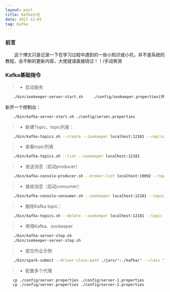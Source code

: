 ```yaml
---
layout: post
title: Kafka小记
data: 2017-12-01
tag: Kafka
---
```


### 前言

　　这个博文只是记录一下在学习过程中遇到的一些小知识或小坑，并不是系统的教程，会不断的更新内容，大佬就请直接绕过！！/手动笑哭 </br>


### Kafka基础指令

>* 启动服务

```bash
　　./bin/zookeeper-server-start.sh 　　./config/zookeeper.properties(开启Kafka自带的zookeeper)
```
新开一个控制台：

```bash
　　./bin/kafka-server-start.sh ./config/server.properties
```

>* 新建Topic，topic列表：

```bash
　　./bin/kafka-topics.sh --create --zookeeper localhost:12181 --replication-factor 1 --partitions 1 --topic YourTopicName
```

>* 查看topic列表

```bash
　　./bin/kafka-topics.sh --list --zookeeper localhost:12181
```

>* 发送消息（启动producer）

```bash
　　./bin/kafka-console-producer.sh --broker-list localhost:19092 --topic YourTopicName
```

>* 接收消息（启动consumer）

```bash
　　./bin/kafka-console-consumer.sh --zookeeper localhost:12181 --topic YourTopicName --from-beginning
```

>* 删除Kafka topic：

```bash
　　./bin/kafka-topics.sh --delete --zookeeper localhost:12181 --topic YourTopicName
```

>* 停用Kafka、zookeeper

```bash
　　./bin/kafka-server-stop.sh
　　./bin/zookeeper-server-stop.sh
```

>* 提交作业示例

```bash
　　./bin/spark-submit --driver-class-path ./jars/*:./kafka/* --class "org.apache.spark.examples.streaming.KafkaWordCount" 　　./mycode/kafka/target/scala-2.11/simple-project_2.11-1.0.jar 192.168.33.101:12181 1 topicOne 1
```

>* 配置多个代理

```bash
　　cp ./config/server.properties ./config/server-1.properties
　　cp ./config/server.properties ./config/server-2.properties
```